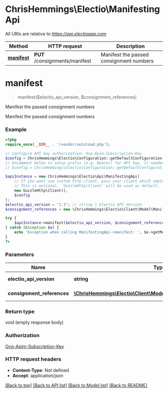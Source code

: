 # ChrisHemmings\Electio\ManifestingApi

All URIs are relative to *https://api.electioapp.com*

Method | HTTP request | Description
------------- | ------------- | -------------
[**manifest**](ManifestingApi.md#manifest) | **PUT** /consignments/manifest | Manifest the passed consignment numbers


# **manifest**
> manifest($electio_api_version, $consignment_references)

Manifest the passed consignment numbers

Manifest the passed consignment numbers

### Example
```php
<?php
require_once(__DIR__ . '/vendor/autoload.php');

// Configure API key authorization: Ocp-Apim-Subscription-Key
$config = ChrisHemmings\Electio\Configuration::getDefaultConfiguration()->setApiKey('Ocp-Apim-Subscription-Key', 'YOUR_API_KEY');
// Uncomment below to setup prefix (e.g. Bearer) for API key, if needed
// $config = ChrisHemmings\Electio\Configuration::getDefaultConfiguration()->setApiKeyPrefix('Ocp-Apim-Subscription-Key', 'Bearer');

$apiInstance = new ChrisHemmings\Electio\Api\ManifestingApi(
    // If you want use custom http client, pass your client which implements `GuzzleHttp\ClientInterface`.
    // This is optional, `GuzzleHttp\Client` will be used as default.
    new GuzzleHttp\Client(),
    $config
);
$electio_api_version = "1.1"; // string | Electio API Version
$consignment_references = new \ChrisHemmings\Electio\Client\Model\ManifestConsignmentsRequest(); // \ChrisHemmings\Electio\Client\Model\ManifestConsignmentsRequest | Consignment to create

try {
    $apiInstance->manifest($electio_api_version, $consignment_references);
} catch (Exception $e) {
    echo 'Exception when calling ManifestingApi->manifest: ', $e->getMessage(), PHP_EOL;
}
?>
```

### Parameters

Name | Type | Description  | Notes
------------- | ------------- | ------------- | -------------
 **electio_api_version** | **string**| Electio API Version | [default to 1.1]
 **consignment_references** | [**\ChrisHemmings\Electio\Client\Model\ManifestConsignmentsRequest**](../Model/ManifestConsignmentsRequest.md)| Consignment to create | [optional]

### Return type

void (empty response body)

### Authorization

[Ocp-Apim-Subscription-Key](../../README.md#Ocp-Apim-Subscription-Key)

### HTTP request headers

 - **Content-Type**: Not defined
 - **Accept**: application/json

[[Back to top]](#) [[Back to API list]](../../README.md#documentation-for-api-endpoints) [[Back to Model list]](../../README.md#documentation-for-models) [[Back to README]](../../README.md)

